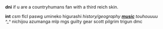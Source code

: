 **dni** if u are a countryhumans fan with a third reich skin.

**int** *csm* flcl paswg umineko higurashi *history/geography* *__[music](https://last.fm/user/ihatememphis)__* *touhouuuu ^_^* nichijou azumanga mlp mgs guilty gear scott pilgrim trigun dmc
